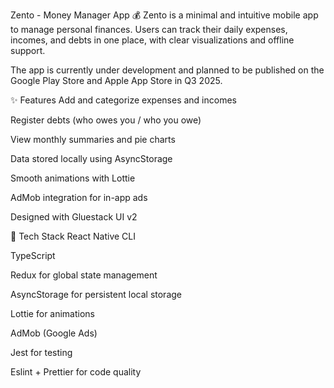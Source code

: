 Zento - Money Manager App 💰
Zento is a minimal and intuitive mobile app to manage personal finances. Users can track their daily expenses, incomes, and debts in one place, with clear visualizations and offline support.

The app is currently under development and planned to be published on the Google Play Store and Apple App Store in Q3 2025.

✨ Features
Add and categorize expenses and incomes

Register debts (who owes you / who you owe)

View monthly summaries and pie charts

Data stored locally using AsyncStorage

Smooth animations with Lottie

AdMob integration for in-app ads

Designed with Gluestack UI v2

🔧 Tech Stack
React Native CLI

TypeScript

Redux for global state management

AsyncStorage for persistent local storage

Lottie for animations

AdMob (Google Ads)

Jest for testing

Eslint + Prettier for code quality
 
